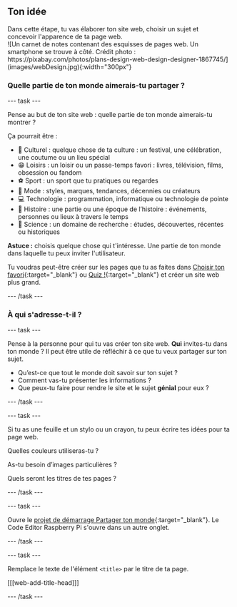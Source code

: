 ## Ton idée

<div style="display: flex; flex-wrap: wrap">
<div style="flex-basis: 200px; flex-grow: 1; margin-right: 15px;">
Dans cette étape, tu vas élaborer ton site web, choisir un sujet et concevoir l'apparence de ta page web.
</div>
<div>
![Un carnet de notes contenant des esquisses de pages web. Un smartphone se trouve à côté. Crédit photo : https://pixabay.com/photos/plans-design-web-design-designer-1867745/](images/webDesign.jpg){:width="300px"}
</div>
</div>

### Quelle partie de ton monde aimerais-tu partager ?

\--- task ---

Pense au but de ton site web : quelle partie de ton monde aimerais-tu montrer ?

Ça pourrait être :

- 🎊 Culturel : quelque chose de ta culture : un festival, une célébration, une coutume ou un lieu spécial
- 😁 Loisirs : un loisir ou un passe-temps favori : livres, télévision, films, obsession ou fandom
- ⚽️ Sport : un sport que tu pratiques ou regardes
- 👗 Mode : styles, marques, tendances, décennies ou créateurs
- 💻 Technologie : programmation, informatique ou technologie de pointe
- 📙 Histoire : une partie ou une époque de l’histoire : événements, personnes ou lieux à travers le temps
- 🔬 Science : un domaine de recherche : études, découvertes, récentes ou historiques

**Astuce :** choisis quelque chose qui t'intéresse. Une partie de ton monde dans laquelle tu peux inviter l'utilisateur.

Tu voudras peut-être créer sur les pages que tu as faites dans [Choisir ton favori](https://projects.raspberrypi.org/en/projects/pick-your-favourite){:target="_blank"} ou [Quiz !](https://projects.raspberrypi.org/en/projects/quiz-time){:target="_blank"} et créer un site web plus grand.

\--- /task ---

### À qui s'adresse-t-il ?

\--- task ---

Pense à la personne pour qui tu vas créer ton site web. **Qui** invites-tu dans ton monde ? Il peut être utile de réfléchir à ce que tu veux partager sur ton sujet.

- Qu’est-ce que tout le monde doit savoir sur ton sujet ?
- Comment vas-tu présenter les informations ?
- Que peux-tu faire pour rendre le site et le sujet **génial** pour eux ?

\--- /task ---

\--- task ---

Si tu as une feuille et un stylo ou un crayon, tu peux écrire tes idées pour ta page web.

Quelles couleurs utiliseras-tu ?

As-tu besoin d’images particulières ?

Quels seront les titres de tes pages ?

\--- /task ---

\--- task ---

Ouvre le [projet de démarrage Partager ton monde](https://editor.raspberrypi.org/fr-FR/projects/share-your-world-starter){:target="_blank"}. Le Code Editor Raspberry Pi s'ouvre dans un autre onglet.

\--- /task ---

\--- task ---

Remplace le texte de l'élément `<title>` par le titre de ta page.

[[[web-add-title-head]]]

\--- /task ---
